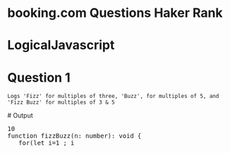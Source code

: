 # booking.com Questions Haker Rank
# LogicalJavascript
# Question 1
<pre class="highlight plaintext"><code>Logs 'Fizz' for multiples of three, 'Buzz', for multiples of 5, and 'Fizz Buzz' for multiples of 3 & 5
</code></pre>
<div>
 # Output <pre>10
function fizzBuzz(n: number): void {
   for(let i=1 ; i<n ; i++){
      if(i % 3 == 0 && i % 5 == 0){
            console.log("FizzBuzz");
      }
       else if(i % 3 == 0 && i % 5 != 0){
          console.log("Fizz");
      }else if(i % 5 == 0 && i % 3 != 0){
          console.log("Buzz");
      }
      else {
          console.log(i);
      }
   } 
}
fizzBuzz(15);

</pre></div>
